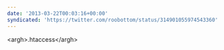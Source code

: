 ```yaml
---
date: '2013-03-22T00:03:16+00:00'
syndicated: 'https://twitter.com/roobottom/status/314901055974543360'
---
```

&lt;argh&gt;.htaccess&lt;/argh&gt;
